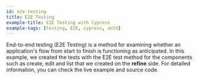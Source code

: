 ```yaml
---
id: e2e-testing
title: E2E Testing
example-title: E2E Testing with Cypress
example-tags: [testing, E2E, cypress, antd]
---
```


End-to-end testing (E2E Testing) is a method for examining whether an application's flow from start to finish is functioning as anticipated. In this example, we created the tests with the E2E test method for the components such as create, edit and list that we created on the **refine** side. For detailed information, you can check the live example and source code.

<CodeSandboxExample path="with-cypress" />
